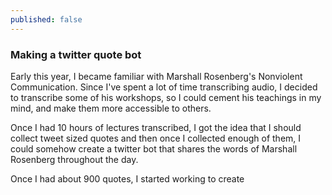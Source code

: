 ```yaml
---
published: false
---
```


### Making a twitter quote bot

Early this year, I became familiar with Marshall Rosenberg's Nonviolent Communication. Since I've spent a lot of time transcribing audio, I decided to transcribe some of his workshops, so I could cement his teachings in my mind, and make them more accessible to others.

Once I had 10 hours of lectures transcribed, I got the idea that I should collect tweet sized quotes and then once I collected enough of them, I could somehow create a twitter bot that shares the words of Marshall Rosenberg throughout the day.

Once I had about 900 quotes, I started working to create 